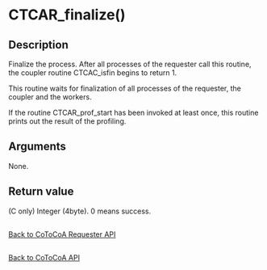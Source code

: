 CTCAR_finalize()
=====

Description
-----

Finalize the process. After all processes of the requester call this routine,
the coupler routine CTCAC_isfin begins to return 1.

This routine waits for finalization of all processes of the requester, the coupler
and the workers.

If the routine CTCAR_prof_start has been invoked at least once, this routine
prints out the result of the profiling.


Arguments
-----

None.

Return value
-----

(C only) Integer (4byte). 0 means success.

##

[Back to CoToCoA Requester API](../API-requester.md "Back to CoToCoA Requester API")

##

[Back to CoToCoA API](../API.md "Back to CoToCoA API")
